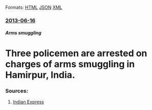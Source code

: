 
Formats: [HTML](/news/2013/06/16/three-policemen-are-arrested-on-charges-of-arms-smuggling-in-hamirpur-india.html)  [JSON](/news/2013/06/16/three-policemen-are-arrested-on-charges-of-arms-smuggling-in-hamirpur-india.json)  [XML](/news/2013/06/16/three-policemen-are-arrested-on-charges-of-arms-smuggling-in-hamirpur-india.xml)  

### [2013-06-16](/news/2013/06/16/index.md)

##### Arms smuggling
# Three policemen are arrested on charges of arms smuggling in Hamirpur, India. 




### Sources:

1. [Indian Express](http://www.indianexpress.com/news/three-constables-arrested-for-arms-smuggling/1130018/)
